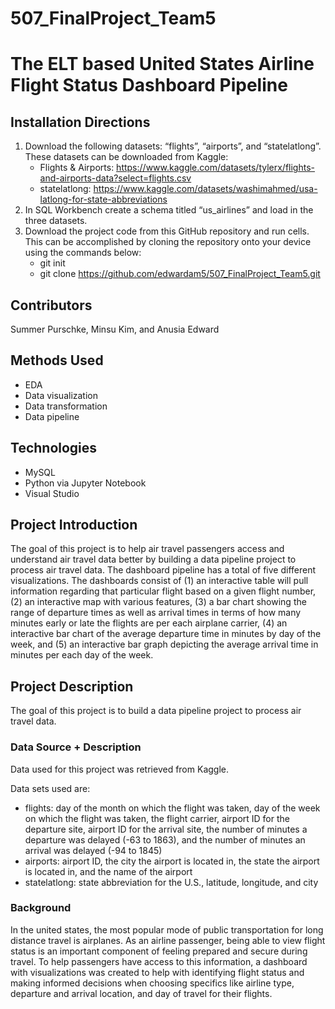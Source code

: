# 507_FinalProject_Team5
# The ELT based United States Airline Flight Status Dashboard Pipeline
## Installation Directions 
1. Download the following datasets: “flights”, “airports”, and “statelatlong”. These datasets can be downloaded from  Kaggle: 
    * Flights & Airports: https://www.kaggle.com/datasets/tylerx/flights-and-airports-data?select=flights.csv
    * statelatlong:  https://www.kaggle.com/datasets/washimahmed/usa-latlong-for-state-abbreviations
2.  In SQL Workbench create a schema titled “us_airlines” and load in the three datasets. 
3. Download the project code from this GitHub repository and run cells. This can be accomplished by cloning the repository onto your device using the commands below: 
    * git init
    * git clone https://github.com/edwardam5/507_FinalProject_Team5.git
## Contributors 
Summer Purschke, Minsu Kim, and Anusia Edward
## Methods Used 
* EDA
* Data visualization
* Data transformation
* Data pipeline
## Technologies 
* MySQL
* Python via Jupyter Notebook
* Visual Studio 
## Project Introduction
The goal of this project is to help air travel passengers access and understand air travel data better by building a data pipeline project to process air travel data. The dashboard pipeline has a total of five different visualizations. The dashboards consist of (1) an interactive table will pull information regarding that particular flight based on a given flight number, (2) an interactive map with various features, (3) a bar chart showing the range of departure times as well as arrival times in terms of how many minutes early or late the flights are per each airplane carrier, (4) an interactive bar chart of the average departure time in minutes by day of the week, and (5) an interactive bar graph depicting the average arrival time in minutes per each day of the week.

## Project Description 
The goal of this project is to build a data pipeline project to process air travel data.
### Data Source + Description 
Data used for this project was retrieved from Kaggle.

Data sets used are:
* flights: day of the month on which the flight was taken, day of the week on which the flight was taken, the flight carrier, airport ID for the departure site, airport ID for the arrival site, the number of minutes a departure was delayed (-63 to 1863), and the number of minutes an arrival was delayed (-94 to 1845)
* airports: airport ID, the city the airport is located in, the state the airport is located in, and the name of the airport
* statelatlong: state abbreviation for the U.S., latitude, longitude, and city
### Background
In the united states, the most popular mode of public transportation for long distance travel is airplanes. As an airline passenger, being able to view flight status is an important component of feeling prepared and secure during travel. To help passengers have access to this information, a dashboard with visualizations was created to help with identifying flight status and making informed decisions when choosing specifics like airline type, departure and arrival location, and day of travel for their flights. 
